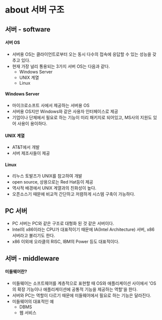 # about 서버 구조

## 서버 - software
    
#### 서버 OS
* 서버용 OS는 클라이언트로부터 오는 동시 다수의 접속에 응답할 수 있는 성능을 갖추고 있다.
* 현재 가장 널리 통용되는 3가지 서버 OS는 다음과 같다.
    - Windows Server
    - UNIX 계열
    - Linux


#### Windows Server
* 마이크로소프트 사에서 제공하는 서버용 OS
* 서버용 OS지만 Windows와 같은 사용자 인터페이스로 제공
* 기업이나 단체에서 필요로 하는 기능이 미리 패키지로 되어있고, MS사의 지원도 있어 사용이 용이하다.


#### UNIX 계열
* AT&T에서 개발
* 서버 제조사들이 제공


#### Linux
* 리누스 토발즈가 UNIX를 참고하여 개발
* open source, 상용으로는 Red Hat등이 제공
* 역사적 배경에서 UNIX 계열과의 친화성이 높다.
* 오픈소스기 때문에 비교적 간단하고 저렴하게 시스템 구축이 가능하다.


## PC 서버
* PC 서버는 PC와 같은 구조로 대형화 된 것 같은 서버이다.
* Intel의 x86이라는 CPU가 대표적이기 때문에 IA(Intel Architecture) 서버, x86 서버라고 불리기도 한다.
* x86 이외에 오라클의 RISC, IBM의 Power 등도 대표적이다.


## 서버 - middleware

#### 미들웨어란?
* 미들웨어는 소프트웨어를 계층적으로 표현할 때 OS와 애플리케이션 사이에서 'OS의 확장 기능이나 애플리케이션에 공통적 기능을 제공하는 역할'을 한다.
* 서버와 PC는 역할이 다르기 때문에 미들웨어에서 필요로 하는 기능은 달라진다.
* 미들웨어의 대표적인 예
    - DBMS
    - 웹 서비스